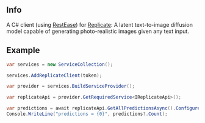 ## Info
A C# client (using [RestEase](https://github.com/canton7/RestEase)) for [Replicate](https://replicate.com): A latent text-to-image diffusion model capable of generating photo-realistic images given any text input.

## Example
``` c#
var services = new ServiceCollection();

services.AddReplicateClient(token);

var provider = services.BuildServiceProvider();

var replicateApi = provider.GetRequiredService<IReplicateApi>();

var predictions = await replicateApi.GetAllPredictionsAsync().ConfigureAwait(false);
Console.WriteLine("predictions = {0}", predictions?.Count);
```